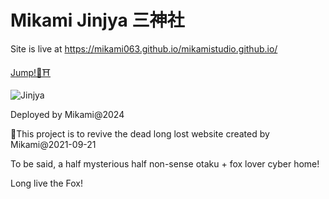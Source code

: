 # Mikami Jinjya 三神社

Site is live at https://mikami063.github.io/mikamistudio.github.io/

[Jump!🦊⛩️](https://mikami063.github.io/mikamistudio.github.io/)

![Jinjya](https://mikami063.github.io/mikamistudio.github.io/assets/pics/pic01.png)

Deployed by Mikami@2024

🚨This project is to revive the dead long lost website created by Mikami@2021-09-21

To be said, a half mysterious half non-sense otaku + fox lover cyber home!

Long live the Fox!
